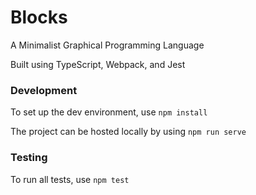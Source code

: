 # Blocks #
A Minimalist Graphical Programming Language

Built using TypeScript, Webpack, and Jest

### Development ###
To set up the dev environment, use ```npm install```

The project can be hosted locally by using ```npm run serve```

### Testing ###
To run all tests, use ```npm test```